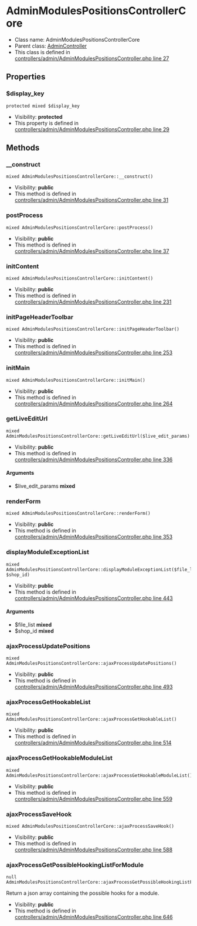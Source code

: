 AdminModulesPositionsControllerCore
===============






* Class name: AdminModulesPositionsControllerCore
* Parent class: [AdminController](AdminControllerCore)
* This class is defined in [controllers/admin/AdminModulesPositionsController.php line 27](https://github.com/PrestaShop/PrestaShop/blob/1.6.1.1/controllers/admin/AdminModulesPositionsController.php#L27)





Properties
----------


### $display_key

    protected mixed $display_key





* Visibility: **protected**
* This property is defined in [controllers/admin/AdminModulesPositionsController.php line 29](https://github.com/PrestaShop/PrestaShop/blob/1.6.1.1/controllers/admin/AdminModulesPositionsController.php#29)


Methods
-------


### __construct

    mixed AdminModulesPositionsControllerCore::__construct()





* Visibility: **public**
* This method is defined in [controllers/admin/AdminModulesPositionsController.php line 31](https://github.com/PrestaShop/PrestaShop/blob/1.6.1.1/controllers/admin/AdminModulesPositionsController.php#31)




### postProcess

    mixed AdminModulesPositionsControllerCore::postProcess()





* Visibility: **public**
* This method is defined in [controllers/admin/AdminModulesPositionsController.php line 37](https://github.com/PrestaShop/PrestaShop/blob/1.6.1.1/controllers/admin/AdminModulesPositionsController.php#37)




### initContent

    mixed AdminModulesPositionsControllerCore::initContent()





* Visibility: **public**
* This method is defined in [controllers/admin/AdminModulesPositionsController.php line 231](https://github.com/PrestaShop/PrestaShop/blob/1.6.1.1/controllers/admin/AdminModulesPositionsController.php#231)




### initPageHeaderToolbar

    mixed AdminModulesPositionsControllerCore::initPageHeaderToolbar()





* Visibility: **public**
* This method is defined in [controllers/admin/AdminModulesPositionsController.php line 253](https://github.com/PrestaShop/PrestaShop/blob/1.6.1.1/controllers/admin/AdminModulesPositionsController.php#253)




### initMain

    mixed AdminModulesPositionsControllerCore::initMain()





* Visibility: **public**
* This method is defined in [controllers/admin/AdminModulesPositionsController.php line 264](https://github.com/PrestaShop/PrestaShop/blob/1.6.1.1/controllers/admin/AdminModulesPositionsController.php#264)




### getLiveEditUrl

    mixed AdminModulesPositionsControllerCore::getLiveEditUrl($live_edit_params)





* Visibility: **public**
* This method is defined in [controllers/admin/AdminModulesPositionsController.php line 336](https://github.com/PrestaShop/PrestaShop/blob/1.6.1.1/controllers/admin/AdminModulesPositionsController.php#336)


#### Arguments
* $live_edit_params **mixed**



### renderForm

    mixed AdminModulesPositionsControllerCore::renderForm()





* Visibility: **public**
* This method is defined in [controllers/admin/AdminModulesPositionsController.php line 353](https://github.com/PrestaShop/PrestaShop/blob/1.6.1.1/controllers/admin/AdminModulesPositionsController.php#353)




### displayModuleExceptionList

    mixed AdminModulesPositionsControllerCore::displayModuleExceptionList($file_list, $shop_id)





* Visibility: **public**
* This method is defined in [controllers/admin/AdminModulesPositionsController.php line 443](https://github.com/PrestaShop/PrestaShop/blob/1.6.1.1/controllers/admin/AdminModulesPositionsController.php#443)


#### Arguments
* $file_list **mixed**
* $shop_id **mixed**



### ajaxProcessUpdatePositions

    mixed AdminModulesPositionsControllerCore::ajaxProcessUpdatePositions()





* Visibility: **public**
* This method is defined in [controllers/admin/AdminModulesPositionsController.php line 493](https://github.com/PrestaShop/PrestaShop/blob/1.6.1.1/controllers/admin/AdminModulesPositionsController.php#493)




### ajaxProcessGetHookableList

    mixed AdminModulesPositionsControllerCore::ajaxProcessGetHookableList()





* Visibility: **public**
* This method is defined in [controllers/admin/AdminModulesPositionsController.php line 514](https://github.com/PrestaShop/PrestaShop/blob/1.6.1.1/controllers/admin/AdminModulesPositionsController.php#514)




### ajaxProcessGetHookableModuleList

    mixed AdminModulesPositionsControllerCore::ajaxProcessGetHookableModuleList()





* Visibility: **public**
* This method is defined in [controllers/admin/AdminModulesPositionsController.php line 559](https://github.com/PrestaShop/PrestaShop/blob/1.6.1.1/controllers/admin/AdminModulesPositionsController.php#559)




### ajaxProcessSaveHook

    mixed AdminModulesPositionsControllerCore::ajaxProcessSaveHook()





* Visibility: **public**
* This method is defined in [controllers/admin/AdminModulesPositionsController.php line 588](https://github.com/PrestaShop/PrestaShop/blob/1.6.1.1/controllers/admin/AdminModulesPositionsController.php#588)




### ajaxProcessGetPossibleHookingListForModule

    null AdminModulesPositionsControllerCore::ajaxProcessGetPossibleHookingListForModule()

Return a json array containing the possible hooks for a module.



* Visibility: **public**
* This method is defined in [controllers/admin/AdminModulesPositionsController.php line 646](https://github.com/PrestaShop/PrestaShop/blob/1.6.1.1/controllers/admin/AdminModulesPositionsController.php#646)



